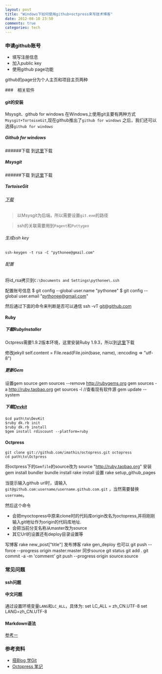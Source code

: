 ```yaml
---
layout: post
title: "Windows下如何使用github+octpress来写技术博客"
date: 2012-08-10 23:50
comments: true
categories: tech 
---
```


### 申请github账号

* 填写注册信息
* 加入public key
* 使用github page功能

github的page分为个人主页和项目主页两种


###　相关软件

#### git的安装
Msysgit、github for windows
在Windows上使用git主要有两种方式`Msysgit+TortoiseGit`,现在github推出了`github for
windows` 之后，我们还可以选择`github for windows`

##### Github for windows
######下载
到[这里](http://windows.github.com/)下载

##### Msysgit
######下载
到[这里](https://code.google.com/p/msysgit/)下载


##### TortoiseGit
###### [下载](https://code.google.com/p/tortoisegit/)

> 以Msysgit为后端，所以需要设置`git.exe`的路径

> ssh的关联需要用到`Pagent`和`Puttygen`


###### 生成ssh key
    ssh-keygen -t rsa -C "pythonee@gmail.com"
###### 配置
将id_rsa拷贝到`C:\Documents and Settings\pythonee\.ssh`

配置账号信息
    $ git config --global user.name "pythonee"
    $ git config --global user.email "pythonee@gmail.com"

然后通过下面的命令来判断是否可以通信
    ssh -vT git@github.com

#### Ruby
##### 下载RubyInstaller
Octpress需要1.9.2版本环境，这里安装Ruby 1.9.3，所以到[这里](http://rubyforge.org/projects/rubyinstaller/ )下载

修改jekyll
    self.content = File.read(File.join(base, name), :encoding => "utf-8")

##### 更新Gem
设置gem source
    gem sources --remove http://rubygems.org
    gem sources -a http://ruby.taobao.org
    get sources -l //查看现有软件源
    gem update --system

##### 下载[Devkit](https://github.com/oneclick/rubyinstaller/downloads/)
    $cd path\to\DevKit
    $ruby dk.rb init
    $ruby dk.rb install
    $gem install rdiscount --platform=ruby

#### Octpress
    git clone git://github.com/imathis/octopress.git octopress 
    cd path\to\Octpress
将octpress下的`Gemfile`的source改为
    source "http://ruby.taobao.org"
安装
    gem install bundler
    bundle install
    rake install
设置
    rake setup_github_pages

当提示输入github url时，请输入
`git@github.com:username/username.github.com.git`
，当然需要替换`username`。

然后这个命令

* 会把myoctopress中原来clone时的代码库origin改名为octopress,并将刚刚输入git地址作为origin的代码库地址.
* 会把当前分支名称从master改为source
* 其它Url的设置还有deploy目录设置等

写博客
    rake new_post["title"]
发布博客
    rake gen_deploy
也可以
    git push --force --progress origin master:master
同步source
    git status
    git add .
    git commit -a -m 'comment'
    git push --progress origin source:source

### 常见问题
#### ssh问题

#### 中文问题
通过设置环境变量`LANG`和`LC_ALL`，具体为:
    set LC_ALL = zh_CN.UTF-8
    set LANG=zh_CN.UTF-8

#### Markdown语法
[参考一](http://wowubuntu.com/markdown/)


### 参考资料
* [搭Blog 学Git](http://shanewfx.github.com/blog/2012/02/16/bulid-blog-by-octopress/)
* [Octopress 笔记](http://netwjx.github.com/blog/2012/03/18/octopress-note/)

